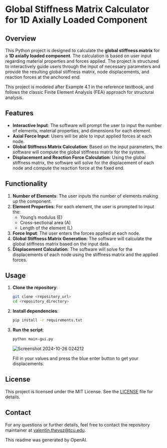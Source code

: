 # Global Stiffness Matrix Calculator for 1D Axially Loaded Component

## Overview

This Python project is designed to calculate the **global stiffness matrix** for a **1D axially loaded component**. The calculation is based on user input regarding material properties and forces applied. The project is structured to interactively guide users through the input of necessary parameters and provide the resulting global stiffness matrix, node displacements, and reaction forces at the anchored end.

This project is modeled after Example 4.1 in the reference textbook, and follows the classic Finite Element Analysis (FEA) approach for structural analysis.

## Features

- **Interactive Input**: The software will prompt the user to input the number of elements, material properties, and dimensions for each element.
- **Axial Force Input**: Users will be able to input applied forces at each node.
- **Global Stiffness Matrix Calculation**: Based on the input parameters, the software will compute the global stiffness matrix for the system.
- **Displacement and Reaction Force Calculation**: Using the global stiffness matrix, the software will solve for the displacement of each node and compute the reaction force at the fixed end.

## Functionality

1. **Number of Elements**: The user inputs the number of elements making up the component.
2. **Element Properties**: For each element, the user is prompted to input the:
   - Young’s modulus (E)
   - Cross-sectional area (A)
   - Length of the element (L)
3. **Force Input**: The user enters the forces applied at each node.
4. **Global Stiffness Matrix Generation**: The software will calculate the global stiffness matrix based on the input data.
5. **Displacement Calculation**: The software will solve for the displacements of each node using the stiffness matrix and the applied forces.

## Usage

1. **Clone the repository**:
    ```bash
    git clone <repository_url>
    cd <repository_directory>
    ```

2. **Install dependencies**:
    ```bash
    pip install -r requirements.txt
    ```

3. **Run the script**:
    ```bash
    python main-gui.py
    ```
   
   ![Screenshot 2024-10-26 024212](https://github.com/user-attachments/assets/8dd588a4-20b4-4e85-9407-56ec3c406360)

   Fill in your values and press the blue enter button to get your displacements.

## License

This project is licensed under the MIT License. See the [LICENSE](LICENSE) file for details.

## Contact

For any questions or further details, feel free to contact the repository maintainer at valentin.thevoz@tcu.edu.

This readme was generated by OpenAI.

